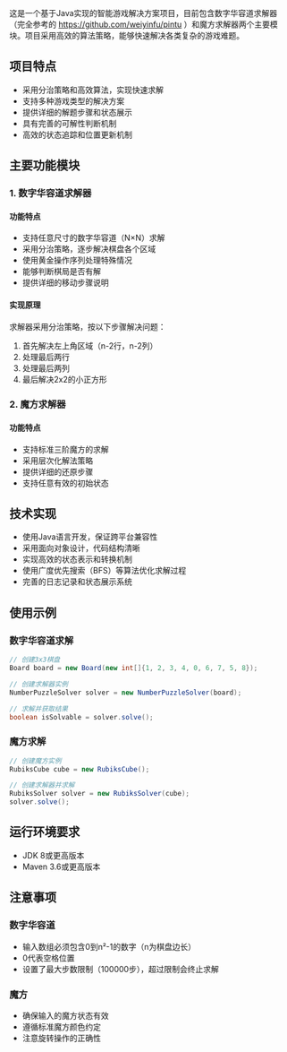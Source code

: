 这是一个基于Java实现的智能游戏解决方案项目，目前包含数字华容道求解器（完全参考的 https://github.com/weiyinfu/pintu ）和魔方求解器两个主要模块。项目采用高效的算法策略，能够快速解决各类复杂的游戏难题。

## 项目特点

- 采用分治策略和高效算法，实现快速求解
- 支持多种游戏类型的解决方案
- 提供详细的解题步骤和状态展示
- 具有完善的可解性判断机制
- 高效的状态追踪和位置更新机制

## 主要功能模块

### 1. 数字华容道求解器

#### 功能特点
- 支持任意尺寸的数字华容道（N×N）求解
- 采用分治策略，逐步解决棋盘各个区域
- 使用黄金操作序列处理特殊情况
- 能够判断棋局是否有解
- 提供详细的移动步骤说明

#### 实现原理
求解器采用分治策略，按以下步骤解决问题：
1. 首先解决左上角区域（n-2行，n-2列）
2. 处理最后两行
3. 处理最后两列
4. 最后解决2x2的小正方形

### 2. 魔方求解器

#### 功能特点
- 支持标准三阶魔方的求解
- 采用层次化解法策略
- 提供详细的还原步骤
- 支持任意有效的初始状态

## 技术实现

- 使用Java语言开发，保证跨平台兼容性
- 采用面向对象设计，代码结构清晰
- 实现高效的状态表示和转换机制
- 使用广度优先搜索（BFS）等算法优化求解过程
- 完善的日志记录和状态展示系统

## 使用示例

### 数字华容道求解
```java
// 创建3x3棋盘
Board board = new Board(new int[]{1, 2, 3, 4, 0, 6, 7, 5, 8});

// 创建求解器实例
NumberPuzzleSolver solver = new NumberPuzzleSolver(board);

// 求解并获取结果
boolean isSolvable = solver.solve();
```

### 魔方求解
```java
// 创建魔方实例
RubiksCube cube = new RubiksCube();

// 创建求解器并求解
RubiksSolver solver = new RubiksSolver(cube);
solver.solve();
```

## 运行环境要求

- JDK 8或更高版本
- Maven 3.6或更高版本

## 注意事项

### 数字华容道
- 输入数组必须包含0到n²-1的数字（n为棋盘边长）
- 0代表空格位置
- 设置了最大步数限制（100000步），超过限制会终止求解

### 魔方
- 确保输入的魔方状态有效
- 遵循标准魔方颜色约定
- 注意旋转操作的正确性
